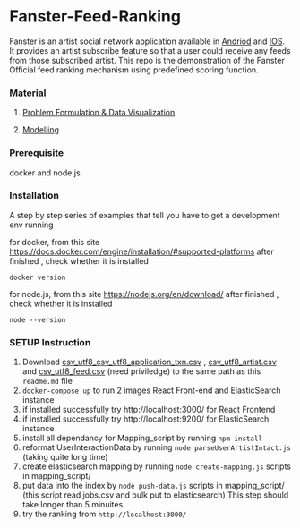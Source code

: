 # Fanster-Feed-Ranking
Fanster is an artist social network application available in [Andriod](https://play.google.com/store/apps/details?id=th.co.mfec.fanster&hl=en) and [IOS](https://itunes.apple.com/th/app/fanster/id1054879272?mt=8). It provides an artist subscribe feature so that a user could receive any feeds from those subscribed artist. This repo is the demonstration of the Fanster Official feed ranking mechanism using predefined scoring function.

### Material
1. [Problem Formulation & Data Visualization](https://docs.google.com/presentation/d/1zCAxsJyzu1wjjVhvS0w4izHDLrn1CbkhPRsexisvyjA/edit#slide=id.g1fe027b789_0_7)

2. [Modelling](https://docs.google.com/presentation/d/1qhYOCGalQ21DjDm46Pg3KwdZ2aYBiJvMRF2o0e0gV-M/edit?usp=drive_web)


### Prerequisite

docker and node.js

### Installation

A step by step series of examples that tell you have to get a development env running

for docker, from this site https://docs.docker.com/engine/installation/#supported-platforms after finished , check whether it is installed

```
docker version
```

for node.js, from this site https://nodejs.org/en/download/ after finished , check whether it is installed

```
node --version
```

### SETUP Instruction

1. Download [csv_utf8_csv_utf8_application_txn.csv](https://storage.cloud.google.com/hackathon_cafe/csv/utf8/csv_utf8_application_txn.csv?_ga=2.138562608.-2027922919.1503365119) , [csv_utf8_artist.csv](https://storage.cloud.google.com/hackathon_cafe/csv/utf8/artist.csv?_ga=2.218852122.-2027922919.1503365119) and [csv_utf8_feed.csv](https://storage.cloud.google.com/hackathon_cafe/csv/utf8/feed.csv?_ga=2.143289014.-2027922919.1503365119) (need priviledge) to the same path as this `readme.md` file
2. `docker-compose up` to run 2 images React Front-end and ElasticSearch instance
3. if installed successfully try http://localhost:3000/ for React Frontend
4. if installed successfully try http://localhost:9200/ for ElasticSearch instance
5. install all dependancy for Mapping_script by running `npm install`
6. reformat UserInteractionData by running `node parseUserArtistIntact.js` (taking quite long time)
7. create elasticsearch mapping by running `node create-mapping.js` scripts in mapping_script/ 
8. put data into the index by `node push-data.js` scripts in mapping_script/ (this script read jobs.csv and bulk put to elasticsearch) This step should take longer than 5 minuites. 
9. try the ranking from `http://localhost:3000/`



